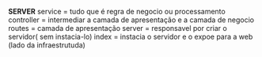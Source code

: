 **SERVER**
    service =  tudo que é regra de negocio ou processamento
    controller = intermediar a camada de apresentação e a camada de negocio
    routes = camada de apresentação 
    server = responsavel por criar o servidor( sem instacia-lo)
    index = instacia o servidor e o expoe para a web (lado da infraestrutuda)
